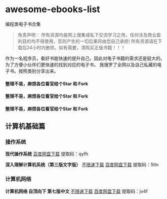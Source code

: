 # awesome-ebooks-list
编程类电子书合集

> 免责声明：
所有资源均是网上搜集或私下交流学习之用，任何涉及商业盈利目的均不得使用，否则产生的一切后果将由您自己承担!
所有资源请在下载后24小时内删除。如有需要，清购买正版书籍！！！

作为一名程序员，看好书能快速的提升自己。因此对电子书籍的需求还是挺大的。为了方便小伙伴们更快速的找到对应的电子书。
我搜罗了全网以及自己私藏的电子书。按照类别分享出来。

#### 整理不易，麻烦各位看官给个Star 和 Fork
#### 整理不易，麻烦各位看官给个Star 和 Fork
#### 整理不易，麻烦各位看官给个Star 和 Fork

## 计算机基础篇

### 操作系统

**现代操作系统**         [百度网盘下载](https://pan.baidu.com/s/1GUcI7hsUvlXeO6dM7Am8Fw)    提取码：qyfh

**深入理解计算机系统（第三版文字版）**           [不限速下载](https://wwi.lanzous.com/iT8nqltm7rg)            [百度网盘下载](https://pan.baidu.com/s/1qmvR0fTJqIE2Sf6vjZT-Tw)    提取码：5tln

### 计算机网络

**计算机网络 自顶向下 第七版中文**            [不限速下载](https://wwi.lanzous.com/i07XGltld9i)            [百度网盘下载](https://pan.baidu.com/s/1W3k0T8CTr-G763hnoW_lQg)    提取码：jv4f
